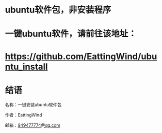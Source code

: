 ubuntu软件包，非安装程序
========
一键ubuntu软件，请前往该地址：
========
https://github.com/EattingWind/ubuntu_install
========


结语
========
名称：一键安装ubuntu软件包

作者：EattingWind

邮箱：949477774@qq.com
